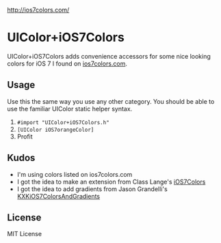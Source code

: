 http://ios7colors.com/

# UIColor+iOS7Colors

UIColor+iOS7Colors adds convenience accessors for some nice looking colors for iOS 7 I found
on [ios7colors.com](http://ios7colors.com).

## Usage

Use this the same way you use any other category.  You should be able to use the familiar UIColor static
helper syntax.
  
1. `#import "UIColor+iOS7Colors.h"`
2. `[UIColor iOS7orangeColor]`
3. Profit

## Kudos

* I'm using colors listed on ios7colors.com
* I got the idea to make an extension from Class Lange's [iOS7Colors](https://github.com/claaslange/iOS7Colors)
* I got the idea to add gradients from Jason Grandelli's [KXKiOS7ColorsAndGradients](https://github.com/jgrandelli/KXKiOS7ColorsAndGradients)

## License

MIT License
